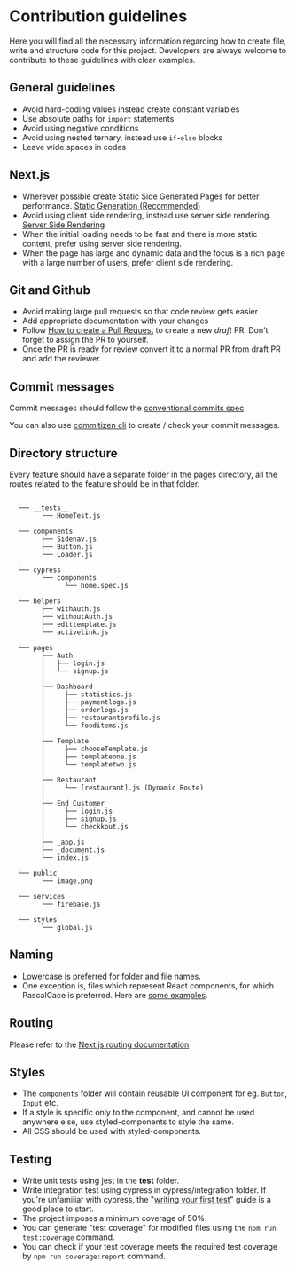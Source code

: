 # Contribution guidelines

Here you will find all the necessary information regarding how to create file, write and structure code for this project. Developers are always welcome to contribute to these guidelines with clear examples.

## General guidelines
- Avoid hard-coding values instead create constant variables
- Use absolute paths for `import` statements
- Avoid using negative conditions
- Avoid using nested ternary, instead use `if`-`else` blocks
- Leave wide spaces in codes

## Next.js 
- Wherever possible create Static Side Generated Pages for better performance. [Static Generation (Recommended)](https://nextjs.org/docs/basic-features/pages#static-generation-recommended)
- Avoid using client side rendering, instead use server side rendering. [Server Side Rendering](https://nextjs.org/docs/basic-features/pages#server-side-rendering)
- When the initial loading needs to be fast and there is more static content, prefer using server side rendering.
- When the page has large and dynamic data and the focus is a rich page with a large number of users, prefer client side rendering.

## Git and Github

- Avoid making large pull requests so that code review gets easier
- Add appropriate documentation with your changes
- Follow [How to create a Pull Request](https://docs.github.com/en/github/collaborating-with-pull-requests/proposing-changes-to-your-work-with-pull-requests/creating-a-pull-request) to create a new *draft* PR. Don't forget to assign the PR to yourself.
- Once the PR is ready for review convert it to a normal PR from draft PR and add the reviewer. 

## Commit messages

Commit messages should follow the [conventional commits spec](https://www.conventionalcommits.org/en/v1.0.0/).

You can also use [commitizen cli](https://commitizen.github.io/cz-cli/) to create / check your commit messages.

## Directory structure

Every feature should have a separate folder in the pages directory, all the routes related to the feature should be in that folder.  

```

  └── __tests__
        └── HomeTest.js
  
  └── components
        ├── Sidenav.js
        ├── Button.js
        └── Loader.js
  
  └── cypress
        └── components
              └── home.spec.js
        
  └── helpers
        ├── withAuth.js
        ├── withoutAuth.js
        ├── edittemplate.js
        └── activelink.js
        
  └── pages
       	├── Auth
        |   ├── login.js
        |   └── signup.js
        | 
       	├── Dashboard
        |  	  ├── statistics.js
        |  	  ├── paymentlogs.js
        |  	  ├── orderlogs.js
        |  	  ├── restaurantprofile.js
        |  	  └── fooditems.js
        |
        ├── Template
        |  	  ├── chooseTemplate.js
        |  	  ├── templateone.js
        |  	  └── templatetwo.js
        |
        ├── Restaurant
        |  	  └── [restaurant].js (Dynamic Route)
        |      
        ├── End Customer
        |     ├── login.js
        |     ├── signup.js
        |     └── checkkout.js
        |
        ├── _app.js
        ├── _document.js
        └── index.js
  
  └── public
        └── image.png        

  └── services
        └── firebase.js

  └── styles
        └── global.js         

```          	

## Naming

- Lowercase is preferred for folder and file names.
- One exception is, files which represent React components, for which PascalCace is preferred. Here are [some examples](https://github.com/vercel/next.js/tree/canary/examples).

## Routing

Please refer to the [Next.js routing documentation](https://nextjs.org/docs/routing/introduction)

## Styles

- The `components` folder will contain reusable UI component for eg. `Button`, `Input` etc.
- If a style is specific only to the component, and cannot be used anywhere else, use styled-components to style the same.
- All CSS should be used with styled-components. 

## Testing

- Write unit tests using jest in the __test__ folder.
- Write integration test using cypress in cypress/integration folder. If you're unfamiliar with cypress, the "[writing your first test](https://docs.cypress.io/guides/getting-started/writing-your-first-test#Add-a-test-file)" guide is a good place to start.
- The project imposes a minimum coverage of 50%.
- You can generate "test coverage" for modified files using the `npm run test:coverage` command.
- You can check if your test coverage meets the required test coverage by `npm run coverage:report` command.  

